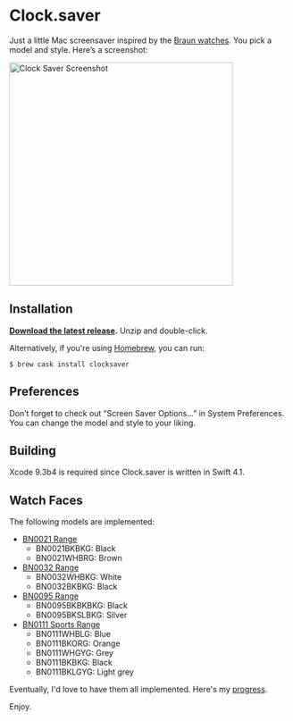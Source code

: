 # Clock.saver

Just a little Mac screensaver inspired by the [Braun watches](https://us.braun-clocks.com/pages/watches). You pick a model and style. Here’s a screenshot:

[<img src="https://cdn.dribbble.com/users/1573/screenshots/1460483/clock.png" width="400" alt="Clock Saver Screenshot">](http://dribbble.com/shots/1460483-Clock-Screensaver)


## Installation

**[Download the latest release](https://github.com/soffes/clock-saver/releases).** Unzip and double-click.

Alternatively, if you're using [Homebrew](https://brew.sh), you can run:
```
$ brew cask install clocksaver
```


## Preferences

Don’t forget to check out “Screen Saver Options…” in System Preferences. You can change the model and style to your liking.


## Building

Xcode 9.3b4 is required since Clock.saver is written in Swift 4.1.


## Watch Faces

The following models are implemented:

* [BN0021 Range](http://braun-clocks.com/watch/BN0021BKBKG)
    * BN0021BKBKG: Black
    * BN0021WHBRG: Brown
* [BN0032 Range](http://braun-clocks.com/watch/BN0032)
    * BN0032WHBKG: White
    * BN0032BKBKG: Black
* [BN0095 Range](http://braun-clocks.com/watch/BN0095)
    * BN0095BKBKBKG: Black
    * BN0095BKSLBKG: Silver
* [BN0111 Sports Range](http://braun-clocks.com/watch/BN0111)
    * BN0111WHBLG: Blue
    * BN0111BKORG: Orange
    * BN0111WHGYG: Grey
    * BN0111BKBKG: Black
    * BN0111BKLGYG: Light grey

Eventually, I'd love to have them all implemented. Here's my [progress](Coverage.markdown).

Enjoy.
